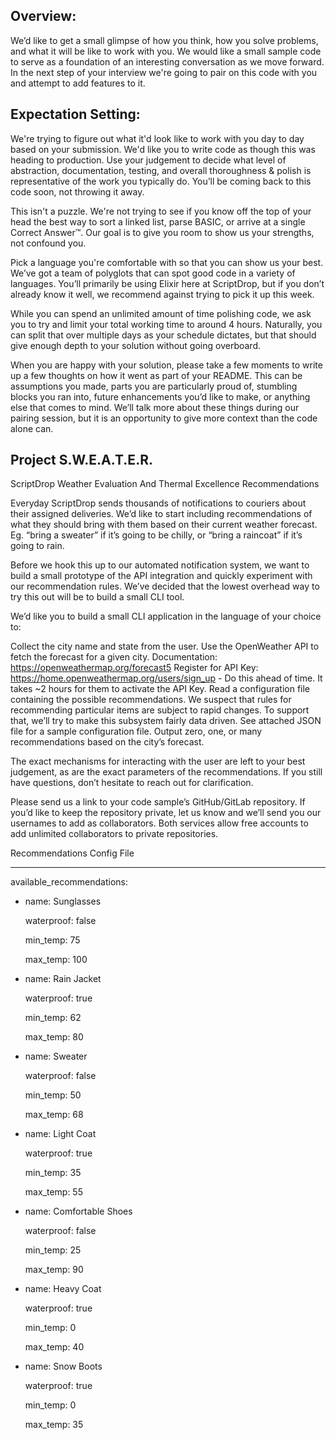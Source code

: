 ## Overview:

We’d like to get a small glimpse of how you think, how you solve problems, and what it will be like to work with you. We would like a small sample code to serve as a foundation of an interesting conversation as we move forward. In the next step of your interview we're going to pair on this code with you and attempt to add features to it.

## Expectation Setting:

We're trying to figure out what it'd look like to work with you day to day based on your submission. We'd like you to write code as though this was heading to production. Use your judgement to decide what level of abstraction, documentation, testing, and overall thoroughness & polish is representative of the work you typically do. You’ll be coming back to this code soon, not throwing it away.

This isn't a puzzle. We're not trying to see if you know off the top of your head the best way to sort a linked list, parse BASIC, or arrive at a single Correct Answer™. Our goal is to give you room to show us your strengths, not confound you.

Pick a language you're comfortable with so that you can show us your best. We’ve got a team of polyglots that can spot good code in a variety of languages. You’ll primarily be using Elixir here at ScriptDrop, but if you don’t already know it well, we recommend against trying to pick it up this week.

While you can spend an unlimited amount of time polishing code, we ask you to try and limit your total working time to around 4 hours. Naturally, you can split that over multiple days as your schedule dictates, but that should give enough depth to your solution without going overboard.

When you are happy with your solution, please take a few moments to write up a few thoughts on how it went as part of your README. This can be assumptions you made, parts you are particularly proud of, stumbling blocks you ran into, future enhancements you’d like to make, or anything else that comes to mind. We’ll talk more about these things during our pairing session, but it is an opportunity to give more context than the code alone can.

## Project S.W.E.A.T.E.R.

ScriptDrop Weather Evaluation And Thermal Excellence Recommendations

Everyday ScriptDrop sends thousands of notifications to couriers about their assigned deliveries. We’d like to start including recommendations of what they should bring with them based on their current weather forecast. Eg. “bring a sweater” if it’s going to be chilly, or “bring a raincoat” if it’s going to rain.

Before we hook this up to our automated notification system, we want to build a small prototype of the API integration and quickly experiment with our recommendation rules. We’ve decided that the lowest overhead way to try this out will be to build a small CLI tool.

We’d like you to build a small CLI application in the language of your choice to:

Collect the city name and state from the user.
Use the OpenWeather API to fetch the forecast for a given city.
Documentation: https://openweathermap.org/forecast5
Register for API Key: https://home.openweathermap.org/users/sign_up - Do this ahead of time. It takes ~2 hours for them to activate the API Key.
Read a configuration file containing the possible recommendations.
We suspect that rules for recommending particular items are subject to rapid changes. To support that, we’ll try to make this subsystem fairly data driven.
See attached JSON file for a sample configuration file.
Output zero, one, or many recommendations based on the city’s forecast.

The exact mechanisms for interacting with the user are left to your best judgement, as are the exact parameters of the recommendations. If you still have questions, don’t hesitate to reach out for clarification.

Please send us a link to your code sample’s GitHub/GitLab repository. If you’d like to keep the repository private, let us know and we’ll send you our usernames to add as collaborators. Both services allow free accounts to add unlimited collaborators to private repositories.

Recommendations Config File

---

available_recommendations:

- name: Sunglasses

  waterproof: false

  min_temp: 75

  max_temp: 100

- name: Rain Jacket

  waterproof: true

  min_temp: 62

  max_temp: 80

- name: Sweater

  waterproof: false

  min_temp: 50

  max_temp: 68

- name: Light Coat

  waterproof: true

  min_temp: 35

  max_temp: 55

- name: Comfortable Shoes

  waterproof: false

  min_temp: 25

  max_temp: 90

- name: Heavy Coat

  waterproof: true

  min_temp: 0

  max_temp: 40

- name: Snow Boots

  waterproof: true

  min_temp: 0

  max_temp: 35
